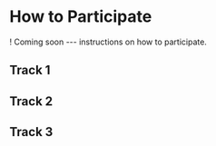 # How to Participate
! Coming soon --- instructions on how to participate.


## Track 1

## Track 2

## Track 3